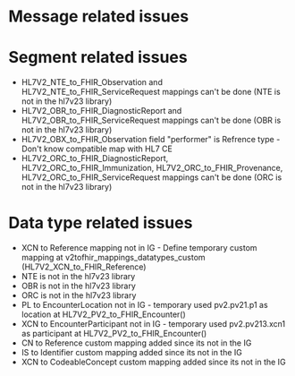 # Message related issues

# Segment related issues
- HL7V2_NTE_to_FHIR_Observation and HL7V2_NTE_to_FHIR_ServiceRequest mappings can't be done (NTE is not in the hl7v23 library)
- HL7V2_OBR_to_FHIR_DiagnosticReport and HL7V2_OBR_to_FHIR_ServiceRequest mappings can't be done (OBR is not in the hl7v23 library)
- HL7V2_OBX_to_FHIR_Observation field "performer" is Refrence type - Don't know compatible map with HL7 CE
- HL7V2_ORC_to_FHIR_DiagnosticReport, HL7V2_ORC_to_FHIR_Immunization, HL7V2_ORC_to_FHIR_Provenance, HL7V2_ORC_to_FHIR_ServiceRequest mappings can't be done (ORC is not in the hl7v23 library) 

# Data type related issues
- XCN to Reference mapping not in IG - Define temporary custom mapping at v2tofhir_mappings_datatypes_custom (HL7V2_XCN_to_FHIR_Reference)
- NTE is not in the hl7v23 library
- OBR is not in the hl7v23 library
- ORC is not in the hl7v23 library
- PL to EncounterLocation not in IG - temporary used pv2.pv21.p1 as location at HL7V2_PV2_to_FHIR_Encounter()
- XCN to EncounterParticipant not in IG - temporary used pv2.pv213.xcn1 as participant at HL7V2_PV2_to_FHIR_Encounter()
- CN to Reference custom mapping added since its not in the IG
- IS to Identifier custom mapping added since its not in the IG
- XCN to CodeableConcept custom mapping added since its not in the IG